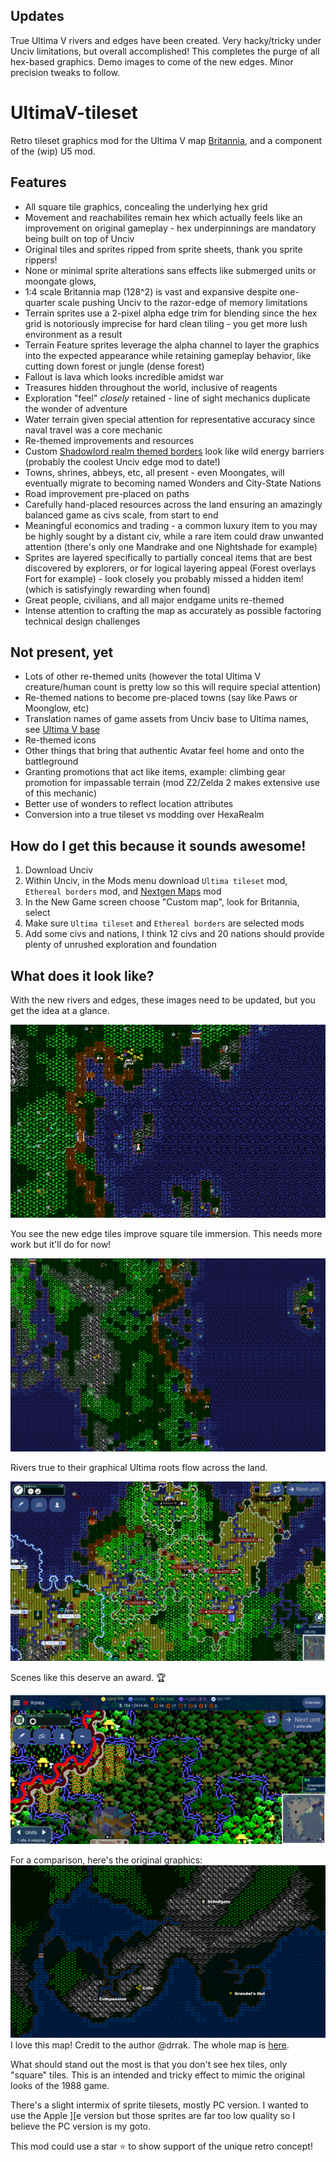 ## Updates

True Ultima V rivers and edges have been created. Very hacky/tricky under Unciv limitations, but overall accomplished! This completes the purge of all hex-based graphics. Demo images to come of the new edges. Minor precision tweaks to follow.

# UltimaV-tileset
Retro tileset graphics mod for the Ultima V map [Britannia](https://github.com/hackedpassword/Nextgen-Maps#britannia-overworld), and a component of the (wip) U5 mod.

## Features

- All square tile graphics, concealing the underlying hex grid
- Movement and reachabilites remain hex which actually feels like an improvement on original gameplay - hex underpinnings are mandatory being built on top of Unciv
- Original tiles and sprites ripped from sprite sheets, thank you sprite rippers!
- None or minimal sprite alterations sans effects like submerged units or moongate glows, 
- 1:4 scale Britannia map (128^2) is vast and expansive despite one-quarter scale pushing Unciv to the razor-edge of memory limitations
- Terrain sprites use a 2-pixel alpha edge trim for blending since the hex grid is notoriously imprecise for hard clean tiling - you get more lush environment as a result
- Terrain Feature sprites leverage the alpha channel to layer the graphics into the expected appearance while retaining gameplay behavior, like cutting down forest or jungle (dense forest)
- Fallout is lava which looks incredible amidst war
- Treasures hidden throughout the world, inclusive of reagents
- Exploration "feel" *closely* retained - line of sight mechanics duplicate the wonder of adventure
- Water terrain given special attention for representative accuracy since naval travel was a core mechanic
- Re-themed improvements and resources
- Custom [Shadowlord realm themed borders](https://github.com/hackedpassword/Ethereal-borders) look like wild energy barriers (probably the coolest Unciv edge mod to date!)
- Towns, shrines, abbeys, etc, all present - even Moongates, will eventually migrate to becoming named Wonders and City-State Nations
- Road improvement pre-placed on paths
- Carefully hand-placed resources across the land ensuring an amazingly balanced game as civs scale, from start to end
- Meaningful economics and trading - a common luxury item to you may be highly sought by a distant civ, while a rare item could draw unwanted attention (there's only one Mandrake and one Nightshade for example)
- Sprites are layered specifically to partially conceal items that are best discovered by explorers, or for logical layering appeal (Forest overlays Fort for example) - look closely you probably missed a hidden item! (which is satisfyingly rewarding when found)
- Great people, civilians, and all major endgame units re-themed
- Intense attention to crafting the map as accurately as possible factoring technical design challenges

## Not present, yet
- Lots of other re-themed units (however the total Ultima V creature/human count is pretty low so this will require special attention)
- Re-themed nations to become pre-placed towns (say like Paws or Moonglow, etc)
- Translation names of game assets from Unciv base to Ultima names, see [Ultima V base](https://github.com/hackedpassword/UltimaV-base/blob/main/jsons/translations/English.properties)
- Re-themed icons
- Other things that bring that authentic Avatar feel home and onto the battleground
- Granting promotions that act like items, example: climbing gear promotion for impassable terrain (mod Z2/Zelda 2 makes extensive use of this mechanic)
- Better use of wonders to reflect location attributes
- Conversion into a true tileset vs modding over HexaRealm

## How do I get this because it sounds awesome!
1. Download Unciv
2. Within Unciv, in the Mods menu download `Ultima tileset` mod, `Ethereal borders` mod, and [Nextgen Maps](https://github.com/hackedpassword/Nextgen-Maps) mod
3. In the New Game screen choose "Custom map", look for Britannia, select
4. Make sure `Ultima tileset` and `Ethereal borders` are selected mods
5. Add some civs and nations, I think 12 civs and 20 nations should provide plenty of unrushed exploration and foundation

## What does it look like?

With the new rivers and edges, these images need to be updated, but you get the idea at a glance.

![](https://github.com/hackedpassword/Unciv-Assets/blob/main/Images/Ultima%20V/u5_next_phase.png)

You see the new edge tiles improve square tile immersion. This needs more work but it'll do for now!

![](https://github.com/hackedpassword/Unciv-Assets/blob/main/Images/Ultima%20V/u5_next_phase2.png)

Rivers true to their graphical Ultima roots flow across the land.

![](https://github.com/hackedpassword/Unciv-Assets/blob/main/Images/Ultima%20V/new_rivers.png)

Scenes like this deserve an award. 🏆

![](https://raw.githubusercontent.com/hackedpassword/Unciv-Assets/refs/heads/main/Images/Ultima%20V/Award%20winning%20screenshot.png)

For a comparison, here's the original graphics:
![](https://github.com/hackedpassword/Unciv-Assets/blob/main/Images/Ultima%20V/original_map-at-cove.png)
I love this map! Credit to the author @drrak. The whole map is [here](https://drrak.github.io/ultima5/).

What should stand out the most is that you don't see hex tiles, only "square" tiles. This is an intended and tricky effect to mimic the original looks of the 1988 game.

There's a slight intermix of sprite tilesets, mostly PC version. I wanted to use the Apple ][e version but those sprites are far too low quality so I believe the PC version is my goto.

This mod could use a star :star: to show support of the unique retro concept!
